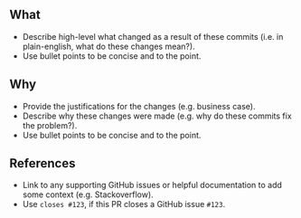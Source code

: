 ## What
* Describe high-level what changed as a result of these commits (i.e. in plain-english, what do these changes mean?).
* Use bullet points to be concise and to the point.

## Why
* Provide the justifications for the changes (e.g. business case). 
* Describe why these changes were made (e.g. why do these commits fix the problem?).
* Use bullet points to be concise and to the point.

## References
* Link to any supporting GitHub issues or helpful documentation to add some context (e.g. Stackoverflow). 
* Use `closes #123`, if this PR closes a GitHub issue `#123`.